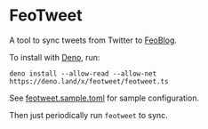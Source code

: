 FeoTweet
========

A tool to sync tweets from Twitter to [FeoBlog].

To install with [Deno], run:

    deno install --allow-read --allow-net https://deno.land/x/feotweet/feotweet.ts

See [feotweet.sample.toml] for sample configuration.

Then just periodically run `feotweet` to sync.

[FeoBlog]: https://github.com/nfnitloop/feoblog
[Deno]: https://deno.land/
[feotweet.sample.toml]: ./feotweet.sample.toml